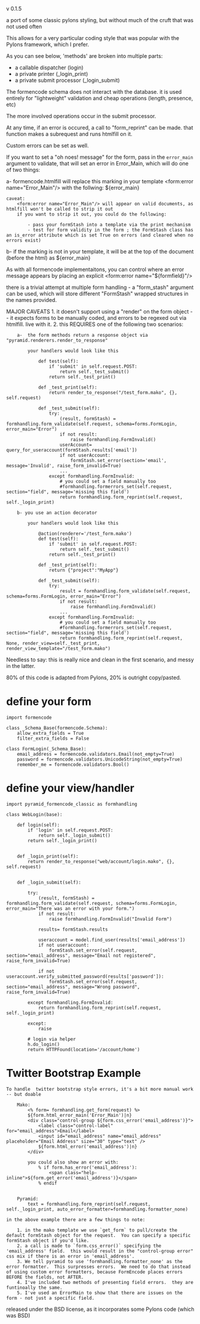v 0.1.5

a port of some classic pylons styling, but without much of the cruft that was not used often

This allows for a very particular coding style that was popular with the Pylons framework, which I prefer.

As you can see below, 'methods' are broken into multiple parts:

- a callable dispatcher (login)
- a private printer (_login_print)
- a private submit processor (_login_submit)

The formencode schema does not interact with the database.  it is used entirely for "lightweight" validation and cheap operations (length, presence, etc)

The more involved operations occur in the submit processor.

At any time, if an error is occured, a call to "form_reprint" can be made.  that function makes a subrequest and runs htmlfill on it.

Custom errors can be set as well.

If you want to set a "oh noes! message" for the form, pass in the `error_main` argument to validate, that will set an error in Error_Main, which will do one of two things:

a-  formencode.htmlfill will replace this marking in your template
        <form:error name="Error_Main"/>
    with the follwing:
        <span class="error-message">${error_main}</span><br/>

    caveat:
        <form:error name="Error_Main"/> will appear on valid documents, as htmlfill won't be called to strip it out
        if you want to strip it out, you could do the following:

            - pass your formStash into a template via the print mechanism
            - test for form validity in the form ; the FormStash class has an is_error attribute which is set True on errors (and cleared when no errors exist)


b- if the marking is not in your template, it will be at the top of the document (before the html) as
    <!-- for: Error_Main -->
    <span class="error-message">${error_main}</span>

As with all formencode implementaitons, you can control where an error message appears by placing an explicit <form:error name="${formfield}"/>


there is a trivial attempt at multiple form handling - a "form_stash" argument can be used, which will store different "FormStash" wrapped structures in the names provided.

MAJOR CAVEATS
    1. it doesn't support using a "render" on the form object -- it expects forms to be manually coded, and errors to be regexed out via htmlfill. live with it.
    2. this REQUIRES one of the following two scenarios:

        a-  the form methods return a response object via "pyramid.renderers.render_to_response"

            your handlers would look like this

                def test(self):
                    if 'submit' in self.request.POST:
                        return self._test_submit()
                    return self._test_print()

                def _test_print(self):
                    return render_to_response("/test_form.mako", {}, self.request)

                def _test_submit(self):
                    try:
                        (result, formStash) = formhandling.form_validate(self.request, schema=forms.FormLogin, error_main="Error")
                        if not result:
                            raise formhandling.FormInvalid()
                        userAccount= query_for_useraccount(formStash.results['email'])
                        if not userAccount:
                            formStash.set_error(section='email', message='Invalid', raise_form_invalid=True)
                        ...
                    except formhandling.FormInvalid:
                        # you could set a field manually too
                        #formhandling.formerrors_set(self.request, section="field", message='missing this field')
                        return formhandling.form_reprint(self.request, self._login_print)

        b- you use an action decorator

            your handlers would look like this

                @action(renderer='/test_form.mako')
                def test(self):
                    if 'submit' in self.request.POST:
                        return self._test_submit()
                    return self._test_print()

                def _test_print(self):
                    return {"project":"MyApp"}

                def _test_submit(self):
                    try:
                        result = formhandling.form_validate(self.request, schema=forms.FormLogin, error_main="Error")
                        if not result:
                            raise formhandling.FormInvalid()
                        ...
                    except formhandling.FormInvalid:
                        # you could set a field manually too
                        #formhandling.formerrors_set(self.request, section="field", message='missing this field')
                        return formhandling.form_reprint(self.request, None, render_view=self._test_print, render_view_template="/test_form.mako")


Needless to say: this is really nice and clean in the first scenario, and messy in the latter.


80% of this code is adapted from Pylons, 20% is outright copy/pasted.


define your form
=================

    import formencode

    class _Schema_Base(formencode.Schema):
        allow_extra_fields = True
        filter_extra_fields = False

    class FormLogin(_Schema_Base):
        email_address = formencode.validators.Email(not_empty=True)
        password = formencode.validators.UnicodeString(not_empty=True)
        remember_me = formencode.validators.Bool()


define your view/handler
========================

    import pyramid_formencode_classic as formhandling

    class WebLogin(base):

        def login(self):
            if 'login' in self.request.POST:
                return self._login_submit()
            return self._login_print()


        def _login_print(self):
            return render_to_response("web/account/login.mako", {}, self.request)


        def _login_submit(self):

            try:
                (result, formStash) = formhandling.form_validate(self.request, schema=forms.FormLogin, error_main="There was an error with your form.")
                if not result:
                    raise formhandling.FormInvalid("Invalid Form")

                results= formStash.results

                useraccount = model.find_user(results['email_address'])
                if not useraccount:
                    formStash.set_error(self.request, section="email_address", message="Email not registered", raise_form_invalid=True)

                if not useraccount.verify_submitted_password(results['password']):
                    formStash.set_error(self.request, section="email_address", message="Wrong password", raise_form_invalid=True)

            except formhandling.FormInvalid:
                return formhandling.form_reprint(self.request, self._login_print)

            except:
                raise

            # login via helper
            h.do_login()
            return HTTPFound(location='/account/home')


Twitter Bootstrap Example
=========================

    To handle  twitter bootstrap style errors, it's a bit more manual work -- but doable

        Mako:
            <% form= formhandling.get_form(request) %>
            ${form.html_error_main('Error_Main')|n}
            <div class="control-group ${form.css_error('email_address')}">
                <label class="control-label" for="email_address">Email</label>
                <input id="email_address" name="email_address" placeholder="Email Address" size="30" type="text" />
                ${form.html_error('email_address')|n}
            </div>

            you could also show an error with:
                % if form.has_error('email_address'):
                    <span class="help-inline">${form.get_error('email_address')}</span>
                % endif


        Pyramid:
            text = formhandling.form_reprint(self.request, self._login_print, auto_error_formatter=formhandling.formatter_none)

    in the above example there are a few things to note:

        1. in the mako template we use `get_form` to pull/create the default formStash object for the request.  You can specify a specific formStash object if you'd like.
        2. a call is made to `form.css_error()` specifying the 'email_address' field.  this would result in the "control-group error" css mix if there is an error in 'email_address'.
        3. We tell pyramid to use 'formhandling.formatter_none' as the error formatter.  This surpresses errors.  We need to do that instead of using custom error formatters, because FormEncode places errors BEFORE the fields, not AFTER.
        4. I've included two methods of presenting field errors.  they are funtinoally the same.
        5. I've used an ErrorMain to show that there are issues on the form - not just a specific field.


released under the BSD license, as it incorporates some Pylons code (which was BSD)
